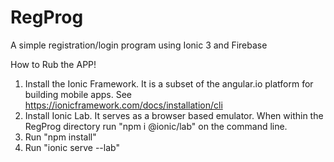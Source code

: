 # RegProg
A simple registration/login program using Ionic 3 and Firebase

How to Rub the APP!
1. Install the Ionic Framework. It is a subset of the angular.io platform for building mobile apps. See https://ionicframework.com/docs/installation/cli
2. Install Ionic Lab. It serves as a browser based emulator. When within the RegProg directory run "npm i @ionic/lab" on the command line.
3. Run "npm install"
4. Run "ionic serve --lab"